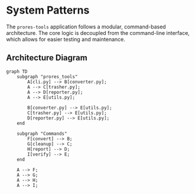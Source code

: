 # System Patterns

The `prores-tools` application follows a modular, command-based architecture. The core logic is decoupled from the command-line interface, which allows for easier testing and maintenance.

## Architecture Diagram

```mermaid
graph TD
    subgraph "prores_tools"
        A[cli.py] --> B[converter.py];
        A --> C[trasher.py];
        A --> D[reporter.py];
        A --> E[utils.py];

        B[converter.py] --> E[utils.py];
        C[trasher.py] --> E[utils.py];
        D[reporter.py] --> E[utils.py];
    end

    subgraph "Commands"
        F[convert] --> B;
        G[cleanup] --> C;
        H[report] --> D;
        I[verify] --> E;
    end

    A --> F;
    A --> G;
    A --> H;
    A --> I;
```

